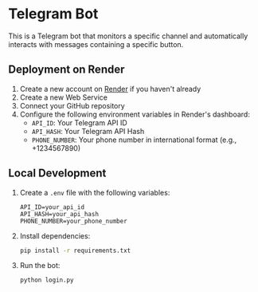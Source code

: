 # Telegram Bot

This is a Telegram bot that monitors a specific channel and automatically interacts with messages containing a specific button.

## Deployment on Render

1. Create a new account on [Render](https://render.com) if you haven't already
2. Create a new Web Service
3. Connect your GitHub repository
4. Configure the following environment variables in Render's dashboard:
   - `API_ID`: Your Telegram API ID
   - `API_HASH`: Your Telegram API Hash
   - `PHONE_NUMBER`: Your phone number in international format (e.g., +1234567890)

## Local Development

1. Create a `.env` file with the following variables:
   ```
   API_ID=your_api_id
   API_HASH=your_api_hash
   PHONE_NUMBER=your_phone_number
   ```

2. Install dependencies:
   ```bash
   pip install -r requirements.txt
   ```

3. Run the bot:
   ```bash
   python login.py
   ``` 